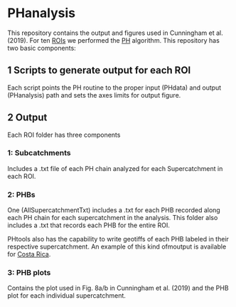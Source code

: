 # PHanalysis

This repository contains the output and figures used in Cunningham et al. (2019). For ten [ROIs](https://mcunningham917.github.io/PHdoc/Data/) we performed the [PH](https://mcunningham917.github.io/PHdoc/Method/) algorithm. This repository has two basic components:

## 1 Scripts to generate output for each ROI

Each script points the PH routine to the proper input (PHdata) and output (PHanalysis) path and sets the axes limits for output figure. 

## 2 Output 

Each ROI folder has three components

### 1: Subcatchments

Includes a .txt file of each PH chain analyzed for each Supercatchment in each ROI.

### 2: PHBs

One (AllSupercatchmentTxt) includes a .txt for each PHB recorded along each PH chain for each supercatchment in the analysis. This folder also includes a .txt that records each PHB for the entire ROI.

PHtools also has the capability to write geotiffs of each PHB labeled in their respective supercatchment. An example of this kind ofmoutput is available for [Costa Rica](https://github.com/mcunningham917/PHanalysis/tree/master/CostaRica/PHBs/Cusum02_BenchLength3Steps/AllSupercatchmentsTiffs). 

### 3: PHB plots

Contains the plot used in Fig. 8a/b in Cunningham et al. (2019) and the PHB plot for each individual supercatchment.



